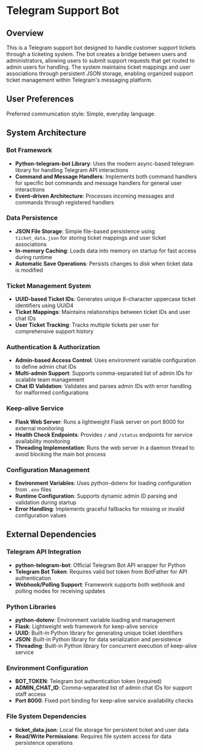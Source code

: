 # Telegram Support Bot

## Overview

This is a Telegram support bot designed to handle customer support tickets through a ticketing system. The bot creates a bridge between users and administrators, allowing users to submit support requests that get routed to admin users for handling. The system maintains ticket mappings and user associations through persistent JSON storage, enabling organized support ticket management within Telegram's messaging platform.

## User Preferences

Preferred communication style: Simple, everyday language.

## System Architecture

### Bot Framework
- **Python-telegram-bot Library**: Uses the modern async-based telegram library for handling Telegram API interactions
- **Command and Message Handlers**: Implements both command handlers for specific bot commands and message handlers for general user interactions
- **Event-driven Architecture**: Processes incoming messages and commands through registered handlers

### Data Persistence
- **JSON File Storage**: Simple file-based persistence using `ticket_data.json` for storing ticket mappings and user ticket associations
- **In-memory Caching**: Loads data into memory on startup for fast access during runtime
- **Automatic Save Operations**: Persists changes to disk when ticket data is modified

### Ticket Management System
- **UUID-based Ticket IDs**: Generates unique 8-character uppercase ticket identifiers using UUID4
- **Ticket Mappings**: Maintains relationships between ticket IDs and user chat IDs
- **User Ticket Tracking**: Tracks multiple tickets per user for comprehensive support history

### Authentication & Authorization
- **Admin-based Access Control**: Uses environment variable configuration to define admin chat IDs
- **Multi-admin Support**: Supports comma-separated list of admin IDs for scalable team management
- **Chat ID Validation**: Validates and parses admin IDs with error handling for malformed configurations

### Keep-alive Service
- **Flask Web Server**: Runs a lightweight Flask server on port 8000 for external monitoring
- **Health Check Endpoints**: Provides `/` and `/status` endpoints for service availability monitoring
- **Threading Implementation**: Runs the web server in a daemon thread to avoid blocking the main bot process

### Configuration Management
- **Environment Variables**: Uses python-dotenv for loading configuration from `.env` files
- **Runtime Configuration**: Supports dynamic admin ID parsing and validation during startup
- **Error Handling**: Implements graceful fallbacks for missing or invalid configuration values

## External Dependencies

### Telegram API Integration
- **python-telegram-bot**: Official Telegram Bot API wrapper for Python
- **Telegram Bot Token**: Requires valid bot token from BotFather for API authentication
- **Webhook/Polling Support**: Framework supports both webhook and polling modes for receiving updates

### Python Libraries
- **python-dotenv**: Environment variable loading and management
- **Flask**: Lightweight web framework for keep-alive service
- **UUID**: Built-in Python library for generating unique ticket identifiers
- **JSON**: Built-in Python library for data serialization and persistence
- **Threading**: Built-in Python library for concurrent execution of keep-alive service

### Environment Configuration
- **BOT_TOKEN**: Telegram bot authentication token (required)
- **ADMIN_CHAT_ID**: Comma-separated list of admin chat IDs for support staff access
- **Port 8000**: Fixed port binding for keep-alive service availability checks

### File System Dependencies
- **ticket_data.json**: Local file storage for persistent ticket and user data
- **Read/Write Permissions**: Requires file system access for data persistence operations